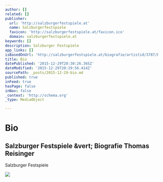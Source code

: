 ```yaml
---
author: []
related: []
publisher:
  url: 'http://salzburgerfestspiele.at'
  name: Salzburgerfestspiele
  favicon: 'http://salzburgerfestspiele.at/favicon.ico'
  domain: salzburgerfestspiele.at
keywords: []
description: Salzburger Festspiele
app_links: []
isBasedOnUrl: 'http://salzburgerfestspiele.at/biografie/artistid/3787/browsercheck/false'
title: Bio
datePublished: '2015-12-29T20:30:26.365Z'
dateModified: '2015-12-29T20:29:56.414Z'
sourcePath: _posts/2015-12-29-bio.md
published: true
inFeed: true
hasPage: false
inNav: false
_context: 'http://schema.org'
_type: MediaObject

---
```

# Bio

<article style=""><h1>Salzburger Festspiele &amp;vert; Biografie Thomas Reisinger</h1><p>Salzburger Festspiele</p><img src="http://salzburgerfestspiele.at/images/VADBImg/web/web-Thomas_Reisinger_c_David_Payr_RechteFragenFotograf.jpg" /></article>